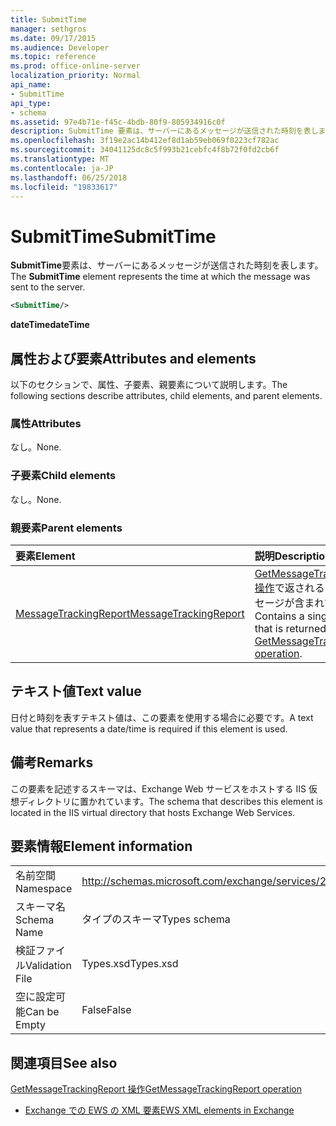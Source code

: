 ```yaml
---
title: SubmitTime
manager: sethgros
ms.date: 09/17/2015
ms.audience: Developer
ms.topic: reference
ms.prod: office-online-server
localization_priority: Normal
api_name:
- SubmitTime
api_type:
- schema
ms.assetid: 97e4b71e-f45c-4bdb-80f9-805934916c0f
description: SubmitTime 要素は、サーバーにあるメッセージが送信された時刻を表します。
ms.openlocfilehash: 3f19e2ac14b412ef8d1ab59eb069f0223cf782ac
ms.sourcegitcommit: 34041125dc8c5f993b21cebfc4f8b72f0fd2cb6f
ms.translationtype: MT
ms.contentlocale: ja-JP
ms.lasthandoff: 06/25/2018
ms.locfileid: "19833617"
---
```

# <a name="submittime"></a><span data-ttu-id="91108-103">SubmitTime</span><span class="sxs-lookup"><span data-stu-id="91108-103">SubmitTime</span></span>

<span data-ttu-id="91108-104">**SubmitTime**要素は、サーバーにあるメッセージが送信された時刻を表します。</span><span class="sxs-lookup"><span data-stu-id="91108-104">The **SubmitTime** element represents the time at which the message was sent to the server.</span></span> 
  
```XML
<SubmitTime/>
```

 <span data-ttu-id="91108-105">**dateTime**</span><span class="sxs-lookup"><span data-stu-id="91108-105">**dateTime**</span></span>
## <a name="attributes-and-elements"></a><span data-ttu-id="91108-106">属性および要素</span><span class="sxs-lookup"><span data-stu-id="91108-106">Attributes and elements</span></span>

<span data-ttu-id="91108-107">以下のセクションで、属性、子要素、親要素について説明します。</span><span class="sxs-lookup"><span data-stu-id="91108-107">The following sections describe attributes, child elements, and parent elements.</span></span>
  
### <a name="attributes"></a><span data-ttu-id="91108-108">属性</span><span class="sxs-lookup"><span data-stu-id="91108-108">Attributes</span></span>

<span data-ttu-id="91108-109">なし。</span><span class="sxs-lookup"><span data-stu-id="91108-109">None.</span></span>
  
### <a name="child-elements"></a><span data-ttu-id="91108-110">子要素</span><span class="sxs-lookup"><span data-stu-id="91108-110">Child elements</span></span>

<span data-ttu-id="91108-111">なし。</span><span class="sxs-lookup"><span data-stu-id="91108-111">None.</span></span>
  
### <a name="parent-elements"></a><span data-ttu-id="91108-112">親要素</span><span class="sxs-lookup"><span data-stu-id="91108-112">Parent elements</span></span>

|<span data-ttu-id="91108-113">**要素**</span><span class="sxs-lookup"><span data-stu-id="91108-113">**Element**</span></span>|<span data-ttu-id="91108-114">**説明**</span><span class="sxs-lookup"><span data-stu-id="91108-114">**Description**</span></span>|
|:-----|:-----|
|[<span data-ttu-id="91108-115">MessageTrackingReport</span><span class="sxs-lookup"><span data-stu-id="91108-115">MessageTrackingReport</span></span>](messagetrackingreport.md) <br/> |<span data-ttu-id="91108-116">[GetMessageTrackingReport 操作](getmessagetrackingreport-operation.md)で返される 1 つのメッセージが含まれています。</span><span class="sxs-lookup"><span data-stu-id="91108-116">Contains a single message that is returned in a [GetMessageTrackingReport operation](getmessagetrackingreport-operation.md).</span></span>  <br/> |
   
## <a name="text-value"></a><span data-ttu-id="91108-117">テキスト値</span><span class="sxs-lookup"><span data-stu-id="91108-117">Text value</span></span>

<span data-ttu-id="91108-118">日付と時刻を表すテキスト値は、この要素を使用する場合に必要です。</span><span class="sxs-lookup"><span data-stu-id="91108-118">A text value that represents a date/time is required if this element is used.</span></span>
  
## <a name="remarks"></a><span data-ttu-id="91108-119">備考</span><span class="sxs-lookup"><span data-stu-id="91108-119">Remarks</span></span>

<span data-ttu-id="91108-120">この要素を記述するスキーマは、Exchange Web サービスをホストする IIS 仮想ディレクトリに置かれています。</span><span class="sxs-lookup"><span data-stu-id="91108-120">The schema that describes this element is located in the IIS virtual directory that hosts Exchange Web Services.</span></span>
  
## <a name="element-information"></a><span data-ttu-id="91108-121">要素情報</span><span class="sxs-lookup"><span data-stu-id="91108-121">Element information</span></span>

|||
|:-----|:-----|
|<span data-ttu-id="91108-122">名前空間</span><span class="sxs-lookup"><span data-stu-id="91108-122">Namespace</span></span>  <br/> |http://schemas.microsoft.com/exchange/services/2006/types  <br/> |
|<span data-ttu-id="91108-123">スキーマ名</span><span class="sxs-lookup"><span data-stu-id="91108-123">Schema Name</span></span>  <br/> |<span data-ttu-id="91108-124">タイプのスキーマ</span><span class="sxs-lookup"><span data-stu-id="91108-124">Types schema</span></span>  <br/> |
|<span data-ttu-id="91108-125">検証ファイル</span><span class="sxs-lookup"><span data-stu-id="91108-125">Validation File</span></span>  <br/> |<span data-ttu-id="91108-126">Types.xsd</span><span class="sxs-lookup"><span data-stu-id="91108-126">Types.xsd</span></span>  <br/> |
|<span data-ttu-id="91108-127">空に設定可能</span><span class="sxs-lookup"><span data-stu-id="91108-127">Can be Empty</span></span>  <br/> |<span data-ttu-id="91108-128">False</span><span class="sxs-lookup"><span data-stu-id="91108-128">False</span></span>  <br/> |
   
## <a name="see-also"></a><span data-ttu-id="91108-129">関連項目</span><span class="sxs-lookup"><span data-stu-id="91108-129">See also</span></span>



[<span data-ttu-id="91108-130">GetMessageTrackingReport 操作</span><span class="sxs-lookup"><span data-stu-id="91108-130">GetMessageTrackingReport operation</span></span>](getmessagetrackingreport-operation.md)


- [<span data-ttu-id="91108-131">Exchange での EWS の XML 要素</span><span class="sxs-lookup"><span data-stu-id="91108-131">EWS XML elements in Exchange</span></span>](ews-xml-elements-in-exchange.md)

